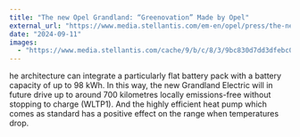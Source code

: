 ```yaml
---
title: "The new Opel Grandland: “Greenovation” Made by Opel"
external_url: "https://www.media.stellantis.com/em-en/opel/press/the-new-opel-grandland-greenovation-made-by-opel"
date: "2024-09-11"
images:
  - "https://www.media.stellantis.com/cache/9/b/c/8/3/9bc830d7dd3dfebc002ec2de0da5154b0b0893bb.jpeg"
---
```


he architecture can integrate a particularly flat battery pack with a battery capacity of up to 98 kWh. In this way, the new Grandland Electric will in future drive up to around 700 kilometres locally emissions-free without stopping to charge (WLTP1). And the highly efficient heat pump which comes as standard has a positive effect on the range when temperatures drop.